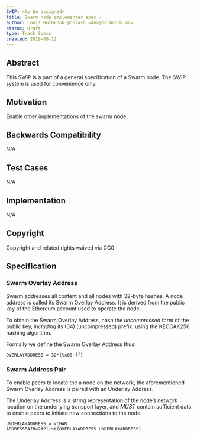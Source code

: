 ```yaml
---
SWIP: <to be assigned>
title: Swarm node implementer spec - 
author: Louis Holbrook @nolash <dev@holbrook.no>
status: Draft
type: Track Specs
created: 2019-08-12
---
```


## Abstract

This SWIP is a part of a general specification of a Swarm node. The SWIP system is used for convenience only.

## Motivation

Enable other implementations of the swarm node.

## Backwards Compatibility

N/A

## Test Cases

N/A

## Implementation

N/A

## Copyright

Copyright and related rights waived via CC0

## Specification

### Swarm Overlay Address

Swarm addresses all content and all nodes with 32-byte hashes. A node
address is called its Swarm Overlay Address. It is derived from the
public key of the Ethereum account used to operate the node.

To obtain the Swarm Overlay Address, hash the *uncompressed* form of the
public key, *including* its \(04\) (uncompressed) prefix, using the
KECCAK256 hashing algorithm.   

Formally we define the Swarm Overlay Address thus:

    OVERLAYADDRESS = 32*(%x00-ff)

### Swarm Address Pair

To enable peers to locate the a node on the network, the aforementioned
Swarm Overlay Address is paired with an Underlay Address.

The Underlay Address is a string representation of the node’s network
location on the underlying transport layer, and *MUST* contain
sufficient data to enable peers to initiate new connections to the node.

    UNDERLAYADDRESS = VCHAR
    ADDRESSPAIR=2#2list(OVERLAYADDRESS UNDERLAYADDRESS)
